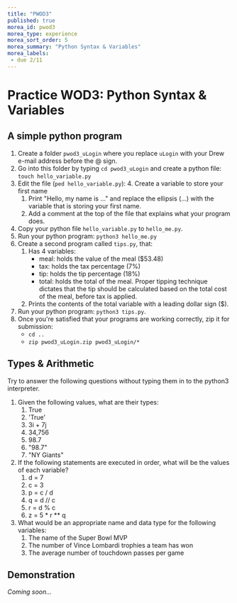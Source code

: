 ```yaml
---
title: "PWOD3"
published: true
morea_id: pwod3
morea_type: experience
morea_sort_order: 5
morea_summary: "Python Syntax & Variables"
morea_labels:
 - due 2/11
---
```

# Practice WOD3: Python Syntax & Variables

## A simple python program

1. Create a folder `pwod3_uLogin` where you replace `uLogin` with your Drew e-mail address before the @ sign.
2. Go into this folder by typing `cd pwod3_uLogin` and create a python file: `touch hello_variable.py`
3. Edit the file (`ped hello_variable.py`):
    4. Create a variable to store your first name
    1. Print "Hello, my name is ..." and replace the ellipsis (...) with the variable that is storing your first name.
    1. Add a comment at the top of the file that explains what your program does.
4. Copy your python file `hello_variable.py` to `hello_me.py`.
4. Run your python program: `python3 hello_me.py`
5. Create a second program called `tips.py`, that:
    1. Has 4 variables:
        * meal: holds the value of the meal ($53.48)
        * tax: holds the tax percentage (7%)
        * tip: holds the tip percentage (18%)
        * total: holds the total of the meal. Proper tipping technique dictates that the tip should be calculated based on the total cost of the meal, before tax is applied.
    1. Prints the contents of the total variable with a leading dollar sign ($).
4. Run your python program: `python3 tips.py`.
5. Once you're satisfied that your programs are working correctly, zip it for submission:
    - `cd ..`
    - `zip pwod3_uLogin.zip pwod3_uLogin/*`

## Types & Arithmetic

Try to answer the following questions without typing them in to the python3 interpreter.

1. Given the following values, what are their types:
    1. True
    1. 'True'
    1. 3i + 7j
    1. 34,756
    1. 98.7
    1. "98.7"
    1. "NY Giants"
2. If the following statements are executed in order, what will be the values of each variable?
    1. d = 7
    1. c = 3
    1. p = c / d
    1. q = d // c
    1. r = d % c
    1. z = 5 * r ** q
3. What would be an appropriate name and data type for the following variables:
    1. The name of the Super Bowl MVP
    1. The number of Vince Lombardi trophies a team has won
    1. The average number of touchdown passes per game

<!--{% include wod-times.html Rx="<5 min" Av="5-10 min" Sd="10-15 min" DNF="15+ min" %}
-->
<!-- start at 11:35 -- Allowed 25 minutes for all -->
## Demonstration

*Coming soon...*

<!--Once you've finished doing the WOD a single time, you can watch me do it:

{% include youtube.html id="bMbr3Xpbgzk" %}

{% include wod-warning.html %}
-->
